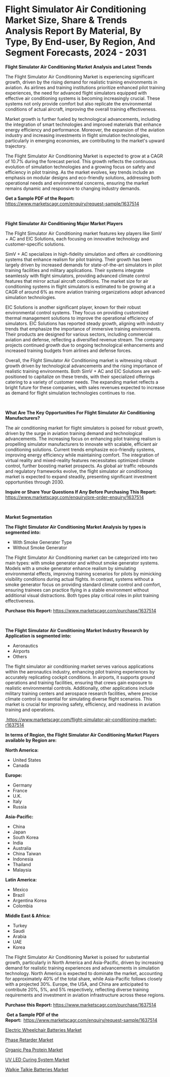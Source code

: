 <p><h1>Flight Simulator Air Conditioning Market Size, Share & Trends Analysis Report By Material, By Type, By End-user, By Region, And Segment Forecasts, 2024 - 2031</h1></p><p><strong>Flight Simulator Air Conditioning Market Analysis and Latest Trends</strong></p>
<p><p>The Flight Simulator Air Conditioning Market is experiencing significant growth, driven by the rising demand for realistic training environments in aviation. As airlines and training institutions prioritize enhanced pilot training experiences, the need for advanced flight simulators equipped with effective air conditioning systems is becoming increasingly crucial. These systems not only provide comfort but also replicate the environmental conditions of actual aircraft, improving the overall training effectiveness.</p><p>Market growth is further fueled by technological advancements, including the integration of smart technologies and improved materials that enhance energy efficiency and performance. Moreover, the expansion of the aviation industry and increasing investments in flight simulation technologies, particularly in emerging economies, are contributing to the market's upward trajectory.</p><p>The Flight Simulator Air Conditioning Market is expected to grow at a CAGR of 10.7% during the forecast period. This growth reflects the continuous evolution of simulation technologies and a growing focus on safety and efficiency in pilot training. As the market evolves, key trends include an emphasis on modular designs and eco-friendly solutions, addressing both operational needs and environmental concerns, ensuring the market remains dynamic and responsive to changing industry demands.</p></p>
<p><strong>Get a Sample PDF of the Report:&nbsp;</strong> <a href="https://www.marketscagr.com/enquiry/request-sample/1637514">https://www.marketscagr.com/enquiry/request-sample/1637514</a></p>
<p>&nbsp;</p>
<p><strong>Flight Simulator Air Conditioning Major Market Players</strong></p>
<p><p>The Flight Simulator Air Conditioning market features key players like SimV + AC and EIC Solutions, each focusing on innovative technology and customer-specific solutions. </p><p>SimV + AC specializes in high-fidelity simulation and offers air conditioning systems that enhance realism for pilot training. Their growth has been largely driven by increased demands for state-of-the-art simulators in pilot training facilities and military applications. Their systems integrate seamlessly with flight simulators, providing advanced climate control features that mirror actual aircraft conditions. The market size for air conditioning systems in flight simulators is estimated to be growing at a CAGR of around 6% as more aviation training organizations adopt advanced simulation technologies.</p><p>EIC Solutions is another significant player, known for their robust environmental control systems. They focus on providing customized thermal management solutions to improve the operational efficiency of simulators. EIC Solutions has reported steady growth, aligning with industry trends that emphasize the importance of immersive training environments. Their products are designed for various sectors, including commercial aviation and defense, reflecting a diversified revenue stream. The company projects continued growth due to ongoing technological enhancements and increased training budgets from airlines and defense forces.</p><p>Overall, the Flight Simulator Air Conditioning market is witnessing robust growth driven by technological advancements and the rising importance of realistic training environments. Both SimV + AC and EIC Solutions are well-positioned to capitalize on these trends, with their specialized offerings catering to a variety of customer needs. The expanding market reflects a bright future for these companies, with sales revenues expected to increase as demand for flight simulation technologies continues to rise.</p></p>
<p>&nbsp;</p>
<p><strong>What Are The Key Opportunities For Flight Simulator Air Conditioning Manufacturers?</strong></p>
<p><p>The air conditioning market for flight simulators is poised for robust growth, driven by the surge in aviation training demand and technological advancements. The increasing focus on enhancing pilot training realism is propelling simulator manufacturers to innovate with scalable, efficient air conditioning solutions. Current trends emphasize eco-friendly systems, improving energy efficiency while maintaining comfort. The integration of virtual reality and mixed-reality features necessitates optimized climate control, further boosting market prospects. As global air traffic rebounds and regulatory frameworks evolve, the flight simulator air conditioning market is expected to expand steadily, presenting significant investment opportunities through 2030.</p></p>
<p><strong>Inquire or Share Your Questions If Any Before Purchasing This Report:</strong> <a href="https://www.marketscagr.com/enquiry/pre-order-enquiry/1637514">https://www.marketscagr.com/enquiry/pre-order-enquiry/1637514</a></p>
<p>&nbsp;</p>
<p><strong>Market Segmentation</strong></p>
<p><strong>The Flight Simulator Air Conditioning Market Analysis by types is segmented into:</strong></p>
<p><ul><li>With Smoke Generater Type</li><li>Without Smoke Generator</li></ul></p>
<p><p>The Flight Simulator Air Conditioning market can be categorized into two main types: with smoke generator and without smoke generator systems. Models with a smoke generator enhance realism by simulating environmental effects, improving training scenarios for pilots by mimicking visibility conditions during actual flights. In contrast, systems without a smoke generator focus on providing standard climate control and comfort, ensuring trainees can practice flying in a stable environment without additional visual distractions. Both types play critical roles in pilot training effectiveness.</p></p>
<p><strong>Purchase this Report:&nbsp;</strong><a href="https://www.marketscagr.com/purchase/1637514">https://www.marketscagr.com/purchase/1637514</a></p>
<p>&nbsp;</p>
<p><strong>The Flight Simulator Air Conditioning Market Industry Research by Application is segmented into:</strong></p>
<p><ul><li>Aeronautics</li><li>Airports</li><li>Others</li></ul></p>
<p><p>The flight simulator air conditioning market serves various applications within the aeronautics industry, enhancing pilot training experiences by accurately replicating cockpit conditions. In airports, it supports ground operations and training facilities, ensuring that crews gain exposure to realistic environmental controls. Additionally, other applications include military training centers and aerospace research facilities, where precise climate control is essential for simulating diverse flight scenarios. This market is crucial for improving safety, efficiency, and readiness in aviation training and operations.</p></p>
<p><a href="https://www.marketscagr.com/flight-simulator-air-conditioning-market-r1637514">&nbsp;https://www.marketscagr.com/flight-simulator-air-conditioning-market-r1637514</a></p>
<p><strong>In terms of Region, the Flight Simulator Air Conditioning Market Players available by Region are:</strong></p>
<p>
    <p> <strong> North America: </strong>
        <ul>
            <li>United States</li>
            <li>Canada</li>
        </ul>
        </p> 
    <p> <strong> Europe: </strong>
        <ul>
            <li>Germany</li>
            <li>France</li>
            <li>U.K.</li>
            <li>Italy</li>
            <li>Russia</li>
        </ul>
        </p> 
    <p> <strong> Asia-Pacific: </strong>
        <ul>
            <li>China</li>
            <li>Japan</li>
            <li>South Korea</li>
            <li>India</li>
            <li>Australia</li>
            <li>China Taiwan</li>
            <li>Indonesia</li>
            <li>Thailand</li>
            <li>Malaysia</li>
        </ul>
        </p> 
    <p> <strong> Latin America: </strong>
        <ul>
            <li>Mexico</li>
            <li>Brazil</li>
            <li>Argentina Korea</li>
            <li>Colombia</li>
        </ul>
        </p> 
    <p> <strong> Middle East & Africa: </strong>
        <ul>
            <li>Turkey</li>
            <li>Saudi</li>
            <li>Arabia</li>
            <li>UAE</li>
            <li>Korea</li>
        </ul>
    </p>
    </p>
<p><p>The Flight Simulator Air Conditioning Market is poised for substantial growth, particularly in North America and Asia-Pacific, driven by increasing demand for realistic training experiences and advancements in simulation technology. North America is expected to dominate the market, accounting for approximately 40% of the total share, while Asia-Pacific follows closely with a projected 30%. Europe, the USA, and China are anticipated to contribute 20%, 5%, and 5% respectively, reflecting diverse training requirements and investment in aviation infrastructure across these regions.</p></p>
<p><strong>Purchase this Report: </strong><a href="https://www.marketscagr.com/purchase/1637514">https://www.marketscagr.com/purchase/1637514</a></p>
<p>&nbsp;<strong>Get a Sample PDF of the Report:&nbsp;&nbsp;</strong><a href="https://www.marketscagr.com/enquiry/request-sample/1637514">https://www.marketscagr.com/enquiry/request-sample/1637514</a></p>
<p><strong></strong></p>
<p><p><a href="https://issuu.com/reportprime-2/docs/electric-wheelchair-batteries-marke_9d994749cec514">Electric Wheelchair Batteries Market</a></p><p><a href="https://medium.com/@jadugbintopa/exploring-phase-retarder-market-dynamics-global-trends-and-future-growth-prospects-2024-2031-ff5424a1b956?postPublishedType=repub">Phase Retarder Market</a></p><p><a href="https://www.linkedin.com/pulse/comprehensive-look-product-type-isolatesconcentratestextured-ktwee?trackingId=Fbu3MxNhRRuYnblVmsOcMw%3D%3D">Organic Pea Protein Market</a></p><p><a href="https://medium.com/@abdillah.sp58_15438/emerging-uv-led-curing-system-market-opportunities-market-analysis-for-investors-and-stakeholders-19e024235c08">UV LED Curing System Market</a></p><p><a href="https://issuu.com/reportprime-2/docs/walkie-talkie-batteries-market-size_cc25fe8f7b33ae">Walkie Talkie Batteries Market</a></p></p>